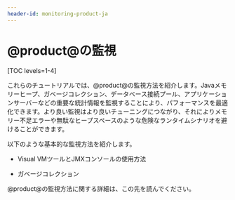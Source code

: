 ```yaml
---
header-id: monitoring-product-ja
---
```


# @product@の監視

[TOC levels=1-4]

これらのチュートリアルでは、@product@の監視方法を紹介します。Javaメモリーヒープ、ガベージコレクション、データベース接続プール、アプリケーションサーバーなどの重要な統計情報を監視することにより、パフォーマンスを最適化できます。より良い監視はより良いチューニングにつながり、それによりメモリー不足エラーや無駄なヒープスペースのような危険なランタイムシナリオを避けることができます。



以下のような基本的な監視方法を紹介します。



- Visual VMツールとJMXコンソールの使用方法

- ガベージコレクション


@product@の監視方法に関する詳細は、この先を読んでください。
